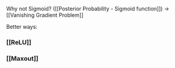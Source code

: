 Why not Sigmoid? ([[Posterior Probability - Sigmoid function]])
-> [[Vanishing Gradient Problem]]

Better ways:
### [[ReLU]]
### [[Maxout]]

